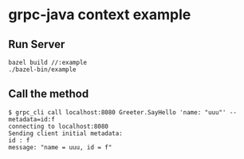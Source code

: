 # grpc-java context example

## Run Server

```
bazel build //:example
./bazel-bin/example
```

## Call the method

```
$ grpc_cli call localhost:8080 Greeter.SayHello 'name: "uuu"' --metadata=id:f
connecting to localhost:8080
Sending client initial metadata:
id : f
message: "name = uuu, id = f"
```
